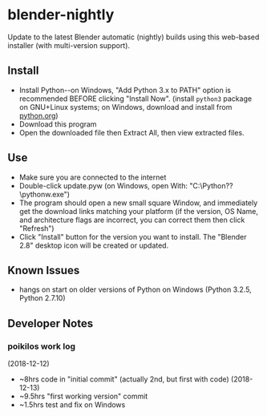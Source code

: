 # blender-nightly
Update to the latest Blender automatic (nightly) builds using this web-based installer (with multi-version support).

## Install
* Install Python--on Windows, "Add Python 3.x to PATH" option is recommended BEFORE clicking "Install Now". (install `python3` package on GNU+Linux systems; on Windows, download and install from [python.org](http://www.python.org))
* Download this program
* Open the downloaded file then Extract All, then view extracted files.

## Use
* Make sure you are connected to the internet
* Double-click update.pyw (on Windows, open With: "C:\Python??\pythonw.exe")
* The program should open a new small square Window, and immediately get the download links matching your platform (if the version, OS Name, and architecture flags are incorrect, you can correct them then click "Refresh")
* Click "Install" button for the version you want to install. The "Blender 2.8" desktop icon will be created or updated.

## Known Issues
* hangs on start on older versions of Python on Windows (Python 3.2.5, Python 2.7.10)

## Developer Notes

### poikilos work log
(2018-12-12)
* ~8hrs code in "initial commit" (actually 2nd, but first with code)
(2018-12-13)
* ~9.5hrs "first working version" commit
* ~1.5hrs test and fix on Windows
